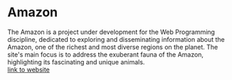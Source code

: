 # Amazon
The Amazon is a project under development for the Web Programming discipline, dedicated to exploring and disseminating information about the Amazon, one of the richest and most diverse regions on the planet. The site's main focus is to address the exuberant fauna of the Amazon, highlighting its fascinating and unique animals.<br>
[link to website](https://josecumaru.github.io/Amazonia/)
